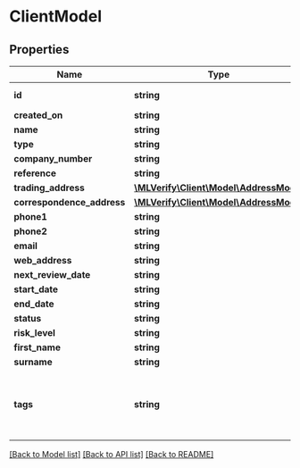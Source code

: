 # ClientModel

## Properties
Name | Type | Description | Notes
------------ | ------------- | ------------- | -------------
**id** | **string** | The client identifier. | 
**created_on** | **string** |  | 
**name** | **string** |  | 
**type** | **string** |  | 
**company_number** | **string** |  | [optional] 
**reference** | **string** |  | [optional] 
**trading_address** | [**\MLVerify\Client\Model\AddressModel**](AddressModel.md) |  | [optional] 
**correspondence_address** | [**\MLVerify\Client\Model\AddressModel**](AddressModel.md) |  | [optional] 
**phone1** | **string** |  | [optional] 
**phone2** | **string** |  | [optional] 
**email** | **string** |  | [optional] 
**web_address** | **string** |  | [optional] 
**next_review_date** | **string** | Date time | [optional] 
**start_date** | **string** | Date time | [optional] 
**end_date** | **string** | Date time | [optional] 
**status** | **string** |  | 
**risk_level** | **string** |  | [optional] 
**first_name** | **string** |  | 
**surname** | **string** |  | [optional] 
**tags** | **string** | max length: 5 tags * 40 chars + 4 * \&quot;, \&quot; &#x3D; 208 | [optional] 

[[Back to Model list]](../README.md#documentation-for-models) [[Back to API list]](../README.md#documentation-for-api-endpoints) [[Back to README]](../README.md)


